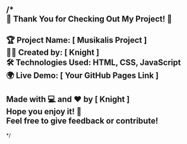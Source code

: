 /*  
  🌟 Thank You for Checking Out My Project! 🌟  
  --------------------------------------------------  
  🏆 Project Name: [ Musikalis Project ]  
  👨‍💻 Created by: [ Knight ]  
  🛠️ Technologies Used: HTML, CSS, JavaScript  
  🌍 Live Demo: [ Your GitHub Pages Link ]  
  --------------------------------------------------  
  Made with 💻 and ❤️ by [ Knight ]  
  Hope you enjoy it! 🚀  
  Feel free to give feedback or contribute!  
  --------------------------------------------------  
*/